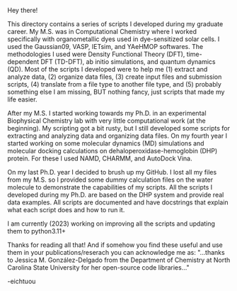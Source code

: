 Hey there!

This directory contains a series of scripts I developed during my graduate career.
My M.S. was in Computational Chemistry where I worked specifically with organometallic
dyes used in dye-sensitized solar cells. I used the Gaussian09, VASP, IETsim, and
YAeHMOP softwares. The methodologies I used were Density Functional Theory (DFT),
time-dependent DFT (TD-DFT), ab initio simulations, and quantum dynamics (QD). Most
of the scripts I developed were to help me (1) extract and analyze data, (2) organize
data files, (3) create input files and submission scripts, (4) translate from a file 
type to another file type, and (5) probably something else I am missing, BUT nothing
fancy, just scripts that made my life easier.  

After my M.S. I started working towards my Ph.D. in an experimental Biophysical
Chemistry lab with very little computational work (at the beginning). My scripting got
a bit rusty, but I still developed some scripts for extracting and analyzing data and 
organizing data files. On my fourth year I started working on some molecular dynamics
(MD) simulations and molecular docking calculations on dehaloperoxidase-hemoglobin (DHP)
protein. For these I used NAMD, CHARMM, and AutoDock Vina. 

On my last Ph.D. year I decided to brush up my GitHub. I lost all my files from my M.S. 
so I provided some dummy calculation files on the water molecule to demonstrate the 
capabilities of my scripts. All the scripts I developed during my Ph.D. are based on the 
DHP system and provide real data examples. All scripts are documented and have docstrings 
that explain what each script does and how to run it. 

I am currently (2023) working on improving all the scripts and updating them to python3.11+

Thanks for reading all that! And if somehow you find these useful and use them in your
publications/reserach you can acknowledge me as: 
    "...thanks to Jessica M. González-Delgado from the Department of Chemistry at North 
    Carolina State University for her open-source code libraries..."

-eichtuou

